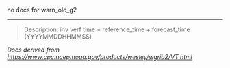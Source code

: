 no docs for warn_old_g2

---

> Description: inv verf time = reference_time + forecast_time (YYYYMMDDHHMMSS)

_Docs derived from <https://www.cpc.ncep.noaa.gov/products/wesley/wgrib2/VT.html>_

